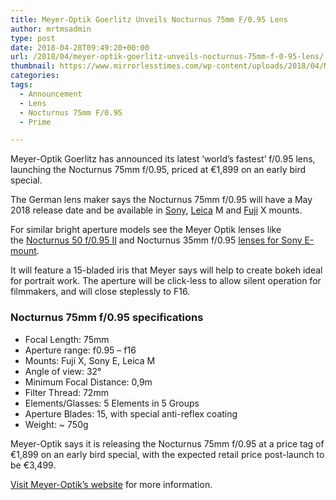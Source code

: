 ```yaml
---
title: Meyer-Optik Goerlitz Unveils Nocturnus 75mm F/0.95 Lens
author: mrtmsadmin
type: post
date: 2018-04-28T09:49:20+00:00
url: /2018/04/meyer-optik-goerlitz-unveils-nocturnus-75mm-f-0-95-lens/
thumbnail: https://www.mirrorlesstimes.com/wp-content/uploads/2018/04/Meyer-Optik-Nocturnus-75mm-f0.95-mirrorless-lens.jpg
categories:
tags:
  - Announcement
  - Lens
  - Nocturnus 75mm F/0.95
  - Prime

---
```

Meyer-Optik Goerlitz has announced its latest ‘world’s fastest’ f/0.95 lens, launching the Nocturnus 75mm f/0.95, priced at €1,899 on an early bird special.

The German lens maker says the Nocturnus 75mm f/0.95 will have a May 2018 release date and be available in [Sony][1], [Leica][2] M and [Fuji][3] X mounts.

<p class="p1">
  <span class="s1">For similar bright aperture models see the Meyer Optik lenses like the <a href="https://www.adorama.com/mog5095soe.html?kbid=68292">Nocturnus 50 f/0.95 II</a> and Nocturnus 35mm f/0.95 <a href="https://www.dailycameranews.com/2017/03/best-sony-full-frame-e-mount-lenses/">lenses for Sony E-mount</a>. </span><!--more-->
</p>

It will feature a 15-bladed iris that Meyer says will help to create bokeh ideal for portrait work. The aperture will be click-less to allow silent operation for filmmakers, and will close steplessly to F16.

### Nocturnus 75mm f/0.95 specifications

  * Focal Length: 75mm
  * Aperture range: f0.95 – f16
  * Mounts: Fuji X, Sony E, Leica M
  * Angle of view: 32°
  * Minimum Focal Distance: 0,9m
  * Filter Thread: 72mm
  * Elements/Glasses: 5 Elements in 5 Groups
  * Aperture Blades: 15, with special anti-reflex coating
  * Weight: ~ 750g

Meyer-Optik says it is releasing the Nocturnus 75mm f/0.95 at a price tag of €1,899 on an early bird special, with the expected retail price post-launch to be €3,499.

<a href="https://www.meyer-optik-goerlitz.com/en/nocturnus-75-f0.95" target="_blank" rel="noopener">Visit Meyer-Optik’s website</a> for more information.

 [1]: https://www.mirrorlesstimes.com/category/sony/
 [2]: https://www.mirrorlesstimes.com/category/leica/
 [3]: https://www.mirrorlesstimes.com/category/fujifilm/